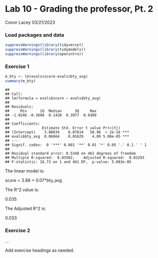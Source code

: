 Lab 10 - Grading the professor, Pt. 2
================
Conor Lacey
03/21/2023

### Load packages and data

``` r
suppressWarnings(library(tidyverse))
suppressWarnings(library(tidymodels))
suppressWarnings(library(openintro))
```

### Exercise 1

``` r
m_bty <- lm(evals$score~evals$bty_avg)
summary(m_bty)
```

    ## 
    ## Call:
    ## lm(formula = evals$score ~ evals$bty_avg)
    ## 
    ## Residuals:
    ##     Min      1Q  Median      3Q     Max 
    ## -1.9246 -0.3690  0.1420  0.3977  0.9309 
    ## 
    ## Coefficients:
    ##               Estimate Std. Error t value Pr(>|t|)    
    ## (Intercept)    3.88034    0.07614   50.96  < 2e-16 ***
    ## evals$bty_avg  0.06664    0.01629    4.09 5.08e-05 ***
    ## ---
    ## Signif. codes:  0 '***' 0.001 '**' 0.01 '*' 0.05 '.' 0.1 ' ' 1
    ## 
    ## Residual standard error: 0.5348 on 461 degrees of freedom
    ## Multiple R-squared:  0.03502,    Adjusted R-squared:  0.03293 
    ## F-statistic: 16.73 on 1 and 461 DF,  p-value: 5.083e-05

The linear model is:

score = 3.88 + 0.07\*bty_avg

The R^2 value is:

0.035

The Adjusted R^2 is:

0.033

### Exercise 2

…

Add exercise headings as needed.
